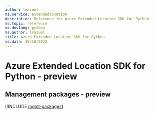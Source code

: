 ```yaml
---
author: lmazuel
ms.service: extendedlocation
description: Reference for Azure Extended Location SDK for Python
ms.topic: reference
ms.devlang: python
ms.author: lmazuel
title: Azure Extended Location SDK for Python
ms.data: 10/10/2022
---
```

# Azure Extended Location SDK for Python - preview

## Management packages - preview
[!INCLUDE [mgmt-packages](extended-location-mgmt-index.md)]
